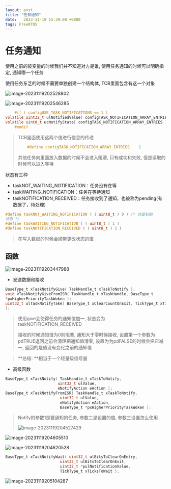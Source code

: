 ```yaml
---
layout: post
title: "任务通知" 
date:   2023-11-19 15:39:08 +0800
tags: FreeRTOS
---
```


# 任务通知

使用之前的彼变量的时候我们并不知道对方是谁, 使用任务通知的时候可以明确指定, 通知哪一个任务

使用任务东芝的时候不需要单独创建一个结构体, TCB里面包含有这一个对象

![image-20231119202528802](https://picture-01-1316374204.cos.ap-beijing.myqcloud.com/image/202311192025838.png)

![image-20231119202546285](https://picture-01-1316374204.cos.ap-beijing.myqcloud.com/image/202311192025335.png)

```c
    #if ( configUSE_TASK_NOTIFICATIONS == 1 )
volatile uint32_t ulNotifiedValue[ configTASK_NOTIFICATION_ARRAY_ENTRIES ];
volatile uint8_t ucNotifyState[ configTASK_NOTIFICATION_ARRAY_ENTRIES ];//通知的状态
    #endif
```

> TCB里面使用这两个值进行信息的传递
>
> ```c
>     #define configTASK_NOTIFICATION_ARRAY_ENTRIES    1
> ```
>
> 其他任务向里面放入数据的时候不会进入阻塞, 只有成功和失败, 但是读取的时候可以进入等待

状态有三种

+ taskNOT_WAITING_NOTIFICATION：任务没有在等
+ taskWAITING_NOTIFICATION：任务在等待通知 
+ taskNOTIFICATION_RECEIVED：任务接收到了通知，也被称为pending(有数据了，待处理)

```c
#define taskNOT_WAITING_NOTIFICATION ( ( uint8_t ) 0 ) /* 也是初始
状态 */
#define taskWAITING_NOTIFICATION ( ( uint8_t ) 1 )
#define taskNOTIFICATION_RECEIVED ( ( uint8_t ) 2 )
```

> 在写入数据的时候会顺带更改状态的值

## 函数

![image-20231119203447988](https://picture-01-1316374204.cos.ap-beijing.myqcloud.com/image/202311192034017.png)

+ 发送数据和接收

```c
BaseType_t xTaskNotifyGive( TaskHandle_t xTaskToNotify );
void vTaskNotifyGiveFromISR( TaskHandle_t xTaskHandle, BaseType_t
*pxHigherPriorityTaskWoken );
uint32_t ulTaskNotifyTake( BaseType_t xClearCountOnExit, TickType_t xTicksToWait
);
```

> 使用give会使得任务的通知值加一, 状态变为taskNOTIFICATION_RECEIVED
>
> 接收的时候通知值为0则阻塞, 通知大于零时候接收, 设置第一个参数为pdTRUE返回之前会清理把通知值清零, 设置为为pdFALSE的时候会把它减一, 返回的是值没有变化之前的通知值

> **总结: **相当于一个轻量级信号量

+ 高级函数

```c
BaseType_t xTaskNotify( TaskHandle_t xTaskToNotify, 
                       uint32_t ulValue,
                       eNotifyAction eAction );
BaseType_t xTaskNotifyFromISR( TaskHandle_t xTaskToNotify,
                        uint32_t ulValue,
                        eNotifyAction eAction,
                        BaseType_t *pxHigherPriorityTaskWoken );
```

> Notify的参数1是要通知的任务, 参数二是设置的值, 参数三设置怎么使用
>
> ![image-20231119204527429](https://picture-01-1316374204.cos.ap-beijing.myqcloud.com/image/202311192045459.png)

![image-20231119204605510](https://picture-01-1316374204.cos.ap-beijing.myqcloud.com/image/202311192046544.png)

![image-20231119204620528](https://picture-01-1316374204.cos.ap-beijing.myqcloud.com/image/202311192046552.png)

```c
BaseType_t xTaskNotifyWait( uint32_t ulBitsToClearOnEntry,
                        uint32_t ulBitsToClearOnExit,
                        uint32_t *pulNotificationValue,
                        TickType_t xTicksToWait );
```

![image-20231119205104287](https://picture-01-1316374204.cos.ap-beijing.myqcloud.com/image/202311192051351.png)



